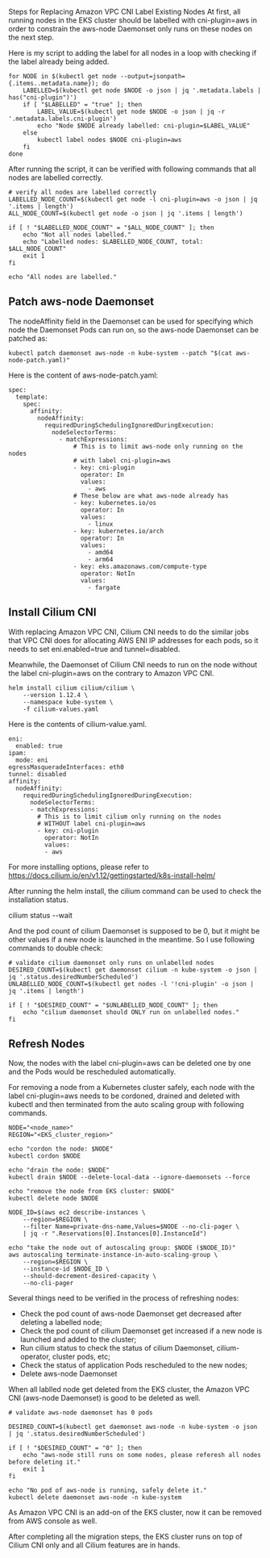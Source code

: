 Steps for Replacing Amazon VPC CNI Label Existing Nodes At first, all running
nodes in the EKS cluster should be labelled with cni-plugin=aws in order to
constrain the aws-node Daemonset only runs on these nodes on the next step.

Here is my script to adding the label for all nodes in a loop with checking if the label already being added.

    for NODE in $(kubectl get node --output=jsonpath={.items..metadata.name}); do
        LABELLED=$(kubectl get node $NODE -o json | jq '.metadata.labels | has("cni-plugin")')
        if [ "$LABELLED" = "true" ]; then
            LABEL_VALUE=$(kubectl get node $NODE -o json | jq -r '.metadata.labels.cni-plugin')
            echo "Node $NODE already labelled: cni-plugin=$LABEL_VALUE"
        else
            kubectl label nodes $NODE cni-plugin=aws
        fi
    done

After running the script, it can be verified with following commands that all nodes are labelled correctly.

    # verify all nodes are labelled correctly
    LABELLED_NODE_COUNT=$(kubectl get node -l cni-plugin=aws -o json | jq '.items | length')
    ALL_NODE_COUNT=$(kubectl get node -o json | jq '.items | length')

    if [ ! "$LABELLED_NODE_COUNT" = "$ALL_NODE_COUNT" ]; then
        echo "Not all nodes labelled."
        echo "Labelled nodes: $LABELLED_NODE_COUNT, total: $ALL_NODE_COUNT"
        exit 1
    fi

    echo "All nodes are labelled."

## Patch aws-node Daemonset
The nodeAffinity field in the Daemonset can be used
for specifying which node the Daemonset Pods can run on, so the aws-node
    Daemonset can be patched as:

    kubectl patch daemonset aws-node -n kube-system --patch "$(cat aws-node-patch.yaml)"
Here is the content of aws-node-patch.yaml:

    spec:
      template:
        spec:
          affinity:
            nodeAffinity:
              requiredDuringSchedulingIgnoredDuringExecution:
                nodeSelectorTerms:
                  - matchExpressions:
                      # This is to limit aws-node only running on the nodes
                      # with label cni-plugin=aws
                      - key: cni-plugin
                        operator: In
                        values:
                          - aws
                      # These below are what aws-node already has
                      - key: kubernetes.io/os
                        operator: In
                        values:
                          - linux
                      - key: kubernetes.io/arch
                        operator: In
                        values:
                          - amd64
                          - arm64
                      - key: eks.amazonaws.com/compute-type
                        operator: NotIn
                        values:
                          - fargate

## Install Cilium CNI

With replacing Amazon VPC CNI, Cilium CNI needs to do the similar jobs that VPC
CNI does for allocating AWS ENI IP addresses for each pods, so it needs to set
eni.enabled=true and tunnel=disabled.

Meanwhile, the Daemonset of Cilium CNI needs to run on the node without the
label cni-plugin=aws on the contrary to Amazon VPC CNI.

    helm install cilium cilium/cilium \
        --version 1.12.4 \
        --namespace kube-system \
        -f cilium-values.yaml

Here is the contents of cilium-value.yaml.

    eni:
      enabled: true
    ipam:
      mode: eni
    egressMasqueradeInterfaces: eth0
    tunnel: disabled
    affinity:
      nodeAffinity:
        requiredDuringSchedulingIgnoredDuringExecution:
          nodeSelectorTerms:
          - matchExpressions:
            # This is to limit cilium only running on the nodes
            # WITHOUT label cni-plugin=aws
            - key: cni-plugin
              operator: NotIn
              values:
              - aws

For more installing options, please refer to https://docs.cilium.io/en/v1.12/gettingstarted/k8s-install-helm/

After running the helm install, the cilium command can be used to check the installation status.

cilium status --wait

And the pod count of cilium Daemonset is supposed to be 0, but it might be
other values if a new node is launched in the meantime. So I use following
commands to double check:

    # validate cilium daemonset only runs on unlabelled nodes
    DESIRED_COUNT=$(kubectl get daemonset cilium -n kube-system -o json | jq '.status.desiredNumberScheduled')
    UNLABELLED_NODE_COUNT=$(kubectl get nodes -l '!cni-plugin' -o json | jq '.items | length')

    if [ ! "$DESIRED_COUNT" = "$UNLABELLED_NODE_COUNT" ]; then
        echo "cilium daemonset should ONLY run on unlabelled nodes."
    fi

## Refresh Nodes
Now, the nodes with the label cni-plugin=aws can be deleted one by one and the
Pods would be rescheduled automatically.

For removing a node from a Kubernetes cluster safely, each node with the label
cni-plugin=aws needs to be cordoned, drained and deleted with kubectl and then
terminated from the auto scaling group with following commands.

    NODE="<node_name>"
    REGION="<EKS_cluster_region>"

    echo "cordon the node: $NODE"
    kubectl cordon $NODE

    echo "drain the node: $NODE"
    kubectl drain $NODE --delete-local-data --ignore-daemonsets --force

    echo "remove the node from EKS cluster: $NODE"
    kubectl delete node $NODE

    NODE_ID=$(aws ec2 describe-instances \
        --region=$REGION \
        --filter Name=private-dns-name,Values=$NODE --no-cli-pager \
        | jq -r ".Reservations[0].Instances[0].InstanceId")

    echo "take the node out of autoscaling group: $NODE ($NODE_ID)"
    aws autoscaling terminate-instance-in-auto-scaling-group \
        --region=$REGION \
        --instance-id $NODE_ID \
        --should-decrement-desired-capacity \
        --no-cli-pager

Several things need to be verified in the process of refreshing nodes:

- Check the pod count of aws-node Daemonset get decreased after deleting a labelled node;
- Check the pod count of cilium Daemonset get increased if a new node is launched and added to the cluster;
- Run cilium status to check the status of cilium Daemonset, cilium-operator, cluster pods, etc;
- Check the status of application Pods rescheduled to the new nodes;
- Delete aws-node Daemonset

When all lablled node get deleted from the EKS cluster, the Amazon VPC CNI
(aws-node Daemonset) is good to be deleted as well.

    # validate aws-node daemonset has 0 pods

    DESIRED_COUNT=$(kubectl get daemonset aws-node -n kube-system -o json | jq '.status.desiredNumberScheduled')

    if [ ! "$DESIRED_COUNT" = "0" ]; then
        echo "aws-node still runs on some nodes, please referesh all nodes before deleting it."
        exit 1
    fi

    echo "No pod of aws-node is running, safely delete it."
    kubectl delete daemonset aws-node -n kube-system

As Amazon VPC CNI is an add-on of the EKS cluster, now it can be removed from AWS console as well.

After completing all the migration steps, the EKS cluster runs on top of Cilium
CNI only and all Cilium features are in hands.
